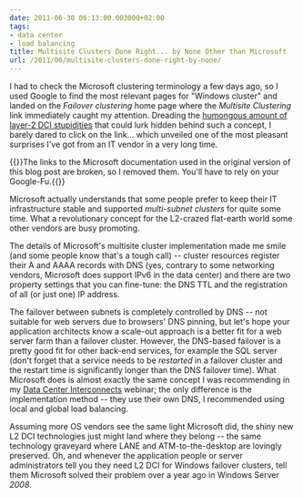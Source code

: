 ```yaml
---
date: 2011-06-30 06:13:00.003000+02:00
tags:
- data center
- load balancing
title: Multisite Clusters Done Right... by None Other than Microsoft
url: /2011/06/multisite-clusters-done-right-by-none/
---
```

I had to check the Microsoft clustering terminology a few days ago, so I used Google to find the most relevant pages for "Windows cluster" and landed on the *Failover clustering* home page where the *Multisite Clustering* link immediately caught my attention. Dreading the [humongous amount of layer-2 DCI stupidities](/2011/06/stretched-clusters-almost-as-good-as/) that could lurk hidden behind such a concept, I barely dared to click on the link... which unveiled one of the most pleasant surprises I've got from an IT vendor in a very long time.
<!--more-->
{{<note warn>}}The links to the Microsoft documentation used in the original version of this blog post are broken, so I removed them. You'll have to rely on your Google-Fu.{{</note>}}

Microsoft actually understands that some people prefer to keep their IT infrastructure stable and supported *multi-subnet clusters* for quite some time. What a revolutionary concept for the L2-crazed flat-earth world some other vendors are busy promoting.

The details of Microsoft's multisite cluster implementation made me smile (and some people know that's a tough call) -- cluster resources register their A and AAAA records with DNS (yes, contrary to some networking vendors, Microsoft does support IPv6 in the data center) and there are two property settings that you can fine-tune: the DNS TTL and the registration of all (or just one) IP address.

The failover between subnets is completely controlled by DNS -- not suitable for web servers due to browsers' DNS pinning, but let's hope your application architects know a scale-out approach is a better fit for a web server farm than a failover cluster. However, the DNS-based failover is a pretty good fit for other back-end services, for example the SQL server (don't forget that a service needs to be *restarted* in a failover cluster and the restart time is significantly longer than the DNS failover time). What Microsoft does is almost exactly the same concept I was recommending in my [Data Center Interconnects](https://www.ipspace.net/DCI) webinar; the only difference is the implementation method -- they use their own DNS, I recommended using local and global load balancing.

Assuming more OS vendors see the same light Microsoft did, the shiny new L2 DCI technologies just might land where they belong -- the same technology graveyard where LANE and ATM-to-the-desktop are lovingly preserved. Oh, and whenever the application people or server administrators tell you they need L2 DCI for Windows failover clusters, tell them Microsoft solved their problem over a year ago in Windows Server *2008*.
